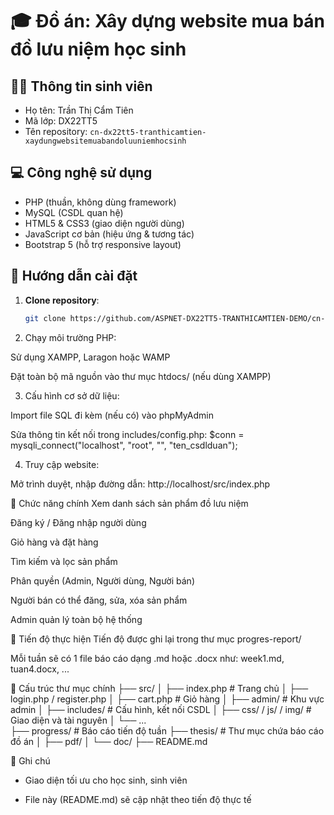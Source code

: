 # 🎓 Đồ án: Xây dựng website mua bán đồ lưu niệm học sinh

## 👩‍🎓 Thông tin sinh viên
- Họ tên: Trần Thị Cẩm Tiên  
- Mã lớp: DX22TT5  
- Tên repository: `cn-dx22tt5-tranthicamtien-xaydungwebsitemuabandoluuniemhocsinh`  

## 💻 Công nghệ sử dụng
- PHP (thuần, không dùng framework)
- MySQL (CSDL quan hệ)
- HTML5 & CSS3 (giao diện người dùng)
- JavaScript cơ bản (hiệu ứng & tương tác)
- Bootstrap 5 (hỗ trợ responsive layout)

## 🚀 Hướng dẫn cài đặt

1. **Clone repository**:
   ```bash
   git clone https://github.com/ASPNET-DX22TT5-TRANTHICAMTIEN-DEMO/cn-dx22tt5-tranthicamtien-xaydungwebsitemuabandoluuniemhocsinh.git
2. Chạy môi trường PHP:

Sử dụng XAMPP, Laragon hoặc WAMP

Đặt toàn bộ mã nguồn vào thư mục htdocs/ (nếu dùng XAMPP)

3. Cấu hình cơ sở dữ liệu:

Import file SQL đi kèm (nếu có) vào phpMyAdmin

Sửa thông tin kết nối trong includes/config.php:
$conn = mysqli_connect("localhost", "root", "", "ten_csdlduan");

4. Truy cập website:

Mở trình duyệt, nhập đường dẫn:
http://localhost/src/index.php


📌 Chức năng chính
Xem danh sách sản phẩm đồ lưu niệm

Đăng ký / Đăng nhập người dùng

Giỏ hàng và đặt hàng

Tìm kiếm và lọc sản phẩm

Phân quyền (Admin, Người dùng, Người bán)

Người bán có thể đăng, sửa, xóa sản phẩm

Admin quản lý toàn bộ hệ thống


📅 Tiến độ thực hiện
Tiến độ được ghi lại trong thư mục progres-report/

Mỗi tuần sẽ có 1 file báo cáo dạng .md hoặc .docx như: week1.md, tuan4.docx, ...

📁 Cấu trúc thư mục chính
├── src/
│   ├── index.php             # Trang chủ
│   ├── login.php / register.php
│   ├── cart.php              # Giỏ hàng
│   ├── admin/                # Khu vực admin
│   ├── includes/             # Cấu hình, kết nối CSDL
│   ├── css/ / js/ / img/     # Giao diện và tài nguyên
│   └── ...  
├── progress/                 # Báo cáo tiến độ tuần
├── thesis/                   # Thư mục chứa báo cáo đồ án
│   ├── pdf/
│   └── doc/
├── README.md


📜 Ghi chú

- Giao diện tối ưu cho học sinh, sinh viên

- File này (README.md) sẽ cập nhật theo tiến độ thực tế